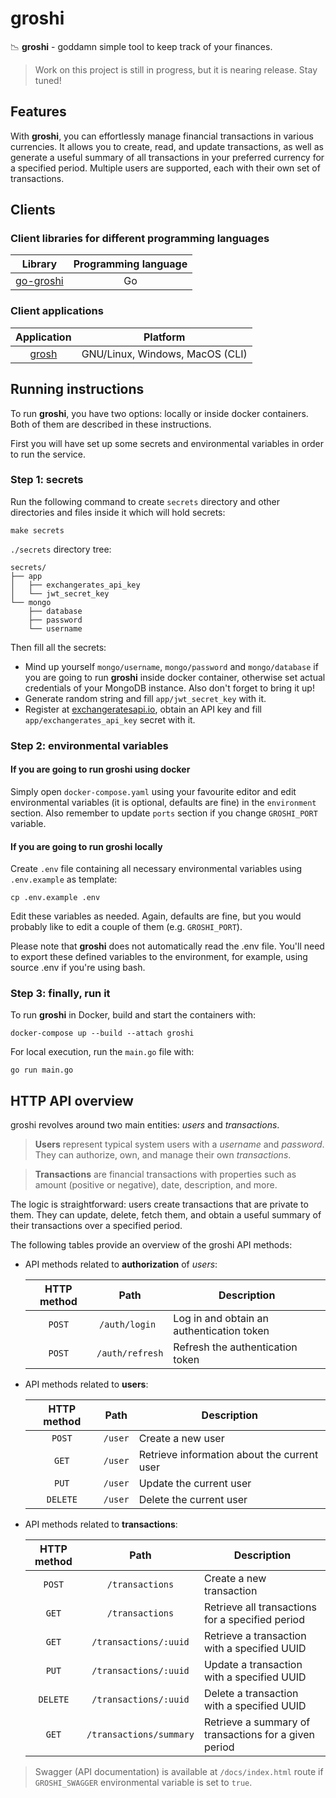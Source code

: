 # groshi
📉 **groshi** - goddamn simple tool to keep track of your finances.

> Work on this project is still in progress, but it is nearing release. Stay tuned!

## Features
With **groshi**, you can effortlessly manage financial transactions in various currencies. 
It allows you to create, read, and update transactions,
as well as generate a useful summary of all transactions in your preferred currency for a specified period. 
Multiple users are supported, each with their own set of transactions.

## Clients
### Client libraries for different programming languages
|                       **Library**                        | **Programming language** |
|:--------------------------------------------------------:|:------------------------:|
| [go-groshi](https://github.com/groshi-project/go-groshi) |            Go            |

### Client applications

|                 **Application**                  |          **Platform**           |
|:------------------------------------------------:|:-------------------------------:|
| [grosh](https://github.com/groshi-project/grosh) | GNU/Linux, Windows, MacOS (CLI) |

## Running instructions
To run **groshi**, you have two options: locally or inside docker containers.
Both of them are described in these instructions.

First you will have set up some secrets and environmental variables in order to run the service.

### Step 1: secrets
Run the following command to create `secrets` directory
and other directories and files inside it which will hold secrets:

```shell
make secrets
```

`./secrets` directory tree:
```
secrets/
├── app
│   ├── exchangerates_api_key
│   └── jwt_secret_key
└── mongo
    ├── database
    ├── password
    └── username
```

Then fill all the secrets:
* Mind up yourself `mongo/username`, `mongo/password` and `mongo/database`
  if you are going to run **groshi** inside docker container, otherwise set actual credentials of your MongoDB instance.
  Also don't forget to bring it up!
* Generate random string and fill `app/jwt_secret_key` with it.
* Register at [exchangeratesapi.io](https://exchangeratesapi.io), obtain an API key and fill `app/exchangerates_api_key` secret with it.

### Step 2: environmental variables
#### If you are going to run groshi using docker
Simply open `docker-compose.yaml` using your favourite editor and
edit environmental variables (it is optional, defaults are fine) in the `environment` section.
Also remember to update `ports` section if you change `GROSHI_PORT` variable.

#### If you are going to run groshi locally
Create `.env` file containing all necessary environmental variables using `.env.example` as template:
```shell
cp .env.example .env
```

Edit these variables as needed. Again, defaults are fine, but you would probably like
to edit a couple of them (e.g. `GROSHI_PORT`).

Please note that **groshi** does not automatically read the .env file. 
You'll need to export these defined variables to the environment, 
for example, using source .env if you're using bash.

### Step 3: finally, run it
To run **groshi** in Docker, build and start the containers with:
```shell
docker-compose up --build --attach groshi
```

For local execution, run the `main.go` file with:
```shell
go run main.go
```

## HTTP API overview
groshi revolves around two main entities: _users_ and _transactions_.

> **Users** represent typical system users with a _username_ and _password_. 
> They can authorize, own, and manage their own _transactions_.

> **Transactions** are financial transactions with properties such as amount (positive or negative),
> date, description, and more.

The logic is straightforward: users create transactions that are private to them. 
They can update, delete, fetch them, and obtain a useful summary of their transactions over a specified period.

The following tables provide an overview of the groshi API methods:

- API methods related to **authorization** of _users_:

    |        **HTTP method**         |        **Path**        | **Description**                                   |
    |:------------------------------:|:----------------------:|---------------------------------------------------|
    |             `POST`             |     `/auth/login `     | Log in and obtain an authentication token         |
    |             `POST`             |    `/auth/refresh`     | Refresh the authentication token                  |


- API methods related to **users**:
    
    | **HTTP method** | **Path** | **Description**                             |
    |:---------------:|:--------:|---------------------------------------------|
    |     `POST`      | `/user`  | Create a new user                           |
    |      `GET`      | `/user`  | Retrieve information about the current user |
    |      `PUT`      | `/user`  | Update the current user                     |
    |    `DELETE`     | `/user`  | Delete the current user                     |

- API methods related to **transactions**:
    
    | **HTTP method** |        **Path**         | **Description**                                       |
    |:---------------:|:-----------------------:|-------------------------------------------------------|
    |     `POST`      |     `/transactions`     | Create a new transaction                              |
    |      `GET`      |     `/transactions`     | Retrieve all transactions for a specified period      |
    |      `GET`      |  `/transactions/:uuid`  | Retrieve a transaction with a specified UUID          |
    |      `PUT`      |  `/transactions/:uuid`  | Update a transaction with a specified UUID            |
    |    `DELETE`     |  `/transactions/:uuid`  | Delete a transaction with a specified UUID            |
    |      `GET`      | `/transactions/summary` | Retrieve a summary of transactions for a given period |

> Swagger (API documentation) is available at `/docs/index.html` route if `GROSHI_SWAGGER` environmental variable is set to `true`. 
